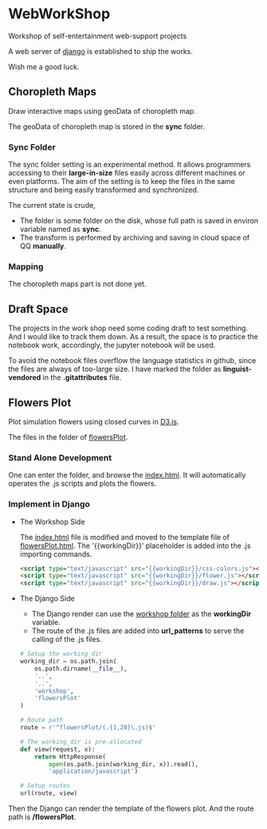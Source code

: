 # WebWorkShop

Workshop of self-entertainment web-support projects

A web server of [django](https://www.djangoproject.com/) is established to ship the works.

Wish me a good luck.

## Choropleth Maps

Draw interactive maps using geoData of choropleth map.

The geoData of choropleth map is stored in the **sync** folder.

### Sync Folder

The sync folder setting is an experimental method.
It allows programmers accessing to their **large-in-size** files easily across different machines or even platforms.
The aim of the setting is to keep the files in the same structure and being easily transformed and synchronized.

The current state is crude,

- The folder is some folder on the disk, whose full path is saved in environ variable named as **sync**.
- The transform is performed by archiving and saving in cloud space of QQ **manually**.

### Mapping

The choropleth maps part is not done yet.

## Draft Space

The projects in the work shop need some coding draft to test something.
And I would like to track them down.
As a result, the space is to practice the notebook work,
accordingly, the jupyter notebook will be used.

To avoid the notebook files overflow the language statistics in github,
since the files are always of too-large size.
I have marked the folder as **linguist-vendored** in the **.gitattributes** file.

## Flowers Plot

Plot simulation flowers using closed curves in [D3.js](https://d3js.org/d3.v6.min.js).

The files in the folder of [flowersPlot](./workShop/flowersPlot).

### Stand Alone Development

One can enter the folder, and browse the [index.html](./workShop/flowersPlot/index.html).
It will automatically operates the .js scripts and plots the flowers.

### Implement in Django

- The Workshop Side

  The [index.html](./workShop/flowersPlot/index.html) file is modified and moved to the template file of [flowersPlot.html](./serverDjango/templates/flowersPlot.html).
  The '{{workingDir}}' placeholder is added into the .js importing commands.

  ```html
  <script type="text/javascript" src="{{workingDir}}/css-colors.js"></script>
  <script type="text/javascript" src="{{workingDir}}/flower.js"></script>
  <script type="text/javascript" src="{{workingDir}}/draw.js"></script>
  ```

- The Django Side

  - The Django render can use the [workshop folder](./workshop/flowersPlot) as the **workingDir** variable.
  - The route of the .js files are added into **url_patterns** to serve the calling of the .js files.

  ```python
  # Setup the working_dir
  working_dir = os.path.join(
      os.path.dirname(__file__),
      '..',
      '..',
      'workshop',
      'flowersPlot'
  )

  # Route path
  route = r'^flowersPlot/(.{1,20}\.js)$'

  # The working_dir is pre-allocated
  def view(request, x):
      return HttpResponse(
          open(os.path.join(working_dir, x)).read(),
          'application/javascript')

  # Setup routes
  url(route, view)
  ```

Then the Django can render the template of the flowers plot.
And the route path is **/flowersPlot**.
